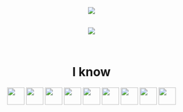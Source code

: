 
<div align="center">

  
<picture width=700>
  <source
    srcset="https://readme-typing-svg.herokuapp.com/?center=true&vCenter=true&duration=3000&font=Righteous&size=12&height=20&width=400&color=FFFFFF&lines=Cool+people+use+dark+mode;You+are+cool+😀"
    media="(prefers-color-scheme: dark)"
  />
  <source
    srcset="https://readme-typing-svg.herokuapp.com/?center=true&vCenter=true&duration=3000&font=Righteous&size=12&height=20&width=400&color=000&lines=Cool+people+use+dark+mode;You+are+not+cool+🤬"
    media="(prefers-color-scheme: light), (prefers-color-scheme: no-preference)"
  />
  <img src="https://readme-typing-svg.herokuapp.com/?center=true&vCenter=true&duration=3000&font=Righteous&size=12&height=20&width=400&color=000&lines=Cool+people+use+dark+mode;You+are+not+cool+🤬"/>
</picture>
<br/><br/>
  
<img src="https://github-readme-stats.vercel.app/api?username=theaspectdev&show_icons=true&theme=shadow_red"></img>
</div>

<br/>

<div align="center">
  <h1>I know</h1>
  <img width=40 src="https://github.com/michaelkolesidis/tech-icons/blob/main/icons/nodejs/nodejs-original.svg">
  <img width=40 src="https://github.com/michaelkolesidis/tech-icons/blob/main/icons/python/python-original.svg">
  <img width=40 src="https://github.com/michaelkolesidis/tech-icons/blob/main/icons/javascript/javascript-plain.svg">
  <img width=40 src="https://github.com/michaelkolesidis/tech-icons/blob/main/icons/django/django-plain.svg">
  <img width=40 src="https://github.com/michaelkolesidis/tech-icons/blob/main/icons/laravel/laravel-plain-wordmark.svg">
  <img width=40 src="https://github.com/michaelkolesidis/tech-icons/blob/main/icons/react/react-original.svg">
  <img width=40 src="https://github.com/michaelkolesidis/tech-icons/blob/main/icons/tailwindcss/tailwindcss-plain.svg">
  <img width=40 src="https://github.com/michaelkolesidis/tech-icons/blob/main/icons/typescript/typescript-original.svg">
  <img width=40 src="https://github.com/michaelkolesidis/tech-icons/blob/main/icons/mongodb/mongodb-original.svg">
  
</div>

